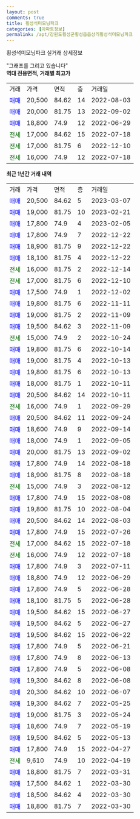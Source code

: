 ```yaml
---
layout: post
comments: true
title: 횡성석미모닝파크
categories: [아파트정보]
permalink: /apt/강원도횡성군횡성읍읍상리횡성석미모닝파크
---
```


횡성석미모닝파크 실거래 상세정보

<script type="text/javascript">
  google.charts.load('current', {'packages':['line', 'corechart']});
  google.charts.setOnLoadCallback(drawChart);

  function drawChart() {
    var data = new google.visualization.DataTable();
    data.addColumn('date', '거래일');
    data.addColumn('number', "매매");
    data.addColumn('number', "전세");
    data.addColumn('number', "전매");

    data.addRows([[new Date(Date.parse("2023-03-07")), 20500, null, null], [new Date(Date.parse("2023-02-21")), 19000, null, null], [new Date(Date.parse("2023-02-05")), 17800, null, null], [new Date(Date.parse("2022-12-22")), 17800, null, null], [new Date(Date.parse("2022-12-22")), 18900, null, null], [new Date(Date.parse("2022-12-22")), 18100, null, null], [new Date(Date.parse("2022-12-14")), null, 16000, null], [new Date(Date.parse("2022-12-10")), null, 17000, null], [new Date(Date.parse("2022-12-02")), 17500, null, null], [new Date(Date.parse("2022-11-11")), 19800, null, null], [new Date(Date.parse("2022-11-09")), 19000, null, null], [new Date(Date.parse("2022-11-09")), 19500, null, null], [new Date(Date.parse("2022-10-24")), null, 15000, null], [new Date(Date.parse("2022-10-14")), 19800, null, null], [new Date(Date.parse("2022-10-13")), 19000, null, null], [new Date(Date.parse("2022-10-13")), 19800, null, null], [new Date(Date.parse("2022-10-11")), 18000, null, null], [new Date(Date.parse("2022-10-11")), 20500, null, null], [new Date(Date.parse("2022-09-29")), null, 16000, null], [new Date(Date.parse("2022-09-24")), 20500, null, null], [new Date(Date.parse("2022-09-14")), 18600, null, null], [new Date(Date.parse("2022-09-05")), 18000, null, null], [new Date(Date.parse("2022-09-02")), 20000, null, null], [new Date(Date.parse("2022-08-18")), 17800, null, null], [new Date(Date.parse("2022-08-18")), 18900, null, null], [new Date(Date.parse("2022-08-12")), null, 15000, null], [new Date(Date.parse("2022-08-08")), 17800, null, null], [new Date(Date.parse("2022-08-04")), 19800, null, null], [new Date(Date.parse("2022-08-03")), 20500, null, null], [new Date(Date.parse("2022-07-26")), 17800, null, null], [new Date(Date.parse("2022-07-18")), null, 17000, null], [new Date(Date.parse("2022-07-18")), null, 16000, null], [new Date(Date.parse("2022-07-11")), 17800, null, null], [new Date(Date.parse("2022-06-29")), 18800, null, null], [new Date(Date.parse("2022-06-28")), 17800, null, null], [new Date(Date.parse("2022-06-28")), 18100, null, null], [new Date(Date.parse("2022-06-27")), 19500, null, null], [new Date(Date.parse("2022-06-27")), 19500, null, null], [new Date(Date.parse("2022-06-22")), 19500, null, null], [new Date(Date.parse("2022-06-21")), 17800, null, null], [new Date(Date.parse("2022-06-13")), 17800, null, null], [new Date(Date.parse("2022-06-08")), 17800, null, null], [new Date(Date.parse("2022-06-08")), 19300, null, null], [new Date(Date.parse("2022-06-07")), 20300, null, null], [new Date(Date.parse("2022-05-25")), 19300, null, null], [new Date(Date.parse("2022-05-24")), 19000, null, null], [new Date(Date.parse("2022-05-19")), 18600, null, null], [new Date(Date.parse("2022-05-13")), 19500, null, null], [new Date(Date.parse("2022-04-27")), 17800, null, null], [new Date(Date.parse("2022-04-19")), null, 9610, null], [new Date(Date.parse("2022-03-31")), 18800, null, null], [new Date(Date.parse("2022-03-30")), 17500, null, null], [new Date(Date.parse("2022-03-30")), 18500, null, null], [new Date(Date.parse("2022-03-30")), 18800, null, null]]);

    var options = {
      hAxis: {
        format: 'yyyy/MM/dd'
      },    
      lineWidth: 0,
      pointsVisible: true,    
      title: '최근 1년간 유형별 실거래가 분포',
      legend: { position: 'bottom' }
    };

    var formatter = new google.visualization.NumberFormat({pattern:'###,###'} );
    formatter.format(data, 1);
    formatter.format(data, 2);
    
    setTimeout(function() {
        var chart = new google.visualization.LineChart(document.getElementById('columnchart_material'));
        chart.draw(data, (options));
        document.getElementById('loading').style.display = 'none';
    }, 200);
  }
</script>


<div id="loading" style="z-index:20; display: block; margin-left: 0px">"그래프를 그리고 있습니다"</div>
<div id="columnchart_material" style="width: 95%; margin-left: 0px; display: block"></div>
<!-- contents start -->
<b>역대 전용면적, 거래별 최고가</b>
<table class="sortable">
    <tr>
      <td>거래</td>
      <td>가격</td>
      <td>면적</td>
      <td>층</td>
      <td>거래일</td>
    </tr>
        <tr>
          <td><a style="color: blue">매매</a></td>
          <td>20,500</td>
          <td>84.62</td>
          <td>14</td>
          <td>2022-08-03</td>
        </tr>            <tr>
          <td><a style="color: blue">매매</a></td>
          <td>20,000</td>
          <td>81.75</td>
          <td>13</td>
          <td>2022-09-02</td>
        </tr>            <tr>
          <td><a style="color: blue">매매</a></td>
          <td>18,800</td>
          <td>74.9</td>
          <td>12</td>
          <td>2022-06-29</td>
        </tr>        
        <tr>
              <td><a style="color: darkgreen">전세</a></td>
              <td>17,000</td>
              <td>84.62</td>
              <td>15</td>
              <td>2022-07-18</td>
            </tr>            <tr>
              <td><a style="color: darkgreen">전세</a></td>
              <td>17,000</td>
              <td>81.75</td>
              <td>6</td>
              <td>2022-12-10</td>
            </tr>            <tr>
              <td><a style="color: darkgreen">전세</a></td>
              <td>16,000</td>
              <td>74.9</td>
              <td>12</td>
              <td>2022-07-18</td>
            </tr>        
    
</table>

<b>최근 1년간 거래 내역</b>

<table class="sortable">
    <tr>
      <td>거래</td>
      <td>가격</td>
      <td>면적</td>
      <td>층</td>
      <td>거래일</td>
    </tr>
    <tr>
      <td><a style="color: blue">매매</a></td>
      <td>20,500</td>
      <td>84.62</td>
      <td>5</td>
      <td>2023-03-07</td>
    </tr>          <tr>
      <td><a style="color: blue">매매</a></td>
      <td>19,000</td>
      <td>81.75</td>
      <td>10</td>
      <td>2023-02-21</td>
    </tr>          <tr>
      <td><a style="color: blue">매매</a></td>
      <td>17,800</td>
      <td>74.9</td>
      <td>4</td>
      <td>2023-02-05</td>
    </tr>          <tr>
      <td><a style="color: blue">매매</a></td>
      <td>17,800</td>
      <td>74.9</td>
      <td>7</td>
      <td>2022-12-22</td>
    </tr>          <tr>
      <td><a style="color: blue">매매</a></td>
      <td>18,900</td>
      <td>81.75</td>
      <td>9</td>
      <td>2022-12-22</td>
    </tr>          <tr>
      <td><a style="color: blue">매매</a></td>
      <td>18,100</td>
      <td>81.75</td>
      <td>4</td>
      <td>2022-12-22</td>
    </tr>          <tr>
      <td><a style="color: darkgreen">전세</a></td>
      <td>16,000</td>
      <td>81.75</td>
      <td>2</td>
      <td>2022-12-14</td>
    </tr>          <tr>
      <td><a style="color: darkgreen">전세</a></td>
      <td>17,000</td>
      <td>81.75</td>
      <td>6</td>
      <td>2022-12-10</td>
    </tr>          <tr>
      <td><a style="color: blue">매매</a></td>
      <td>17,500</td>
      <td>74.9</td>
      <td>1</td>
      <td>2022-12-02</td>
    </tr>          <tr>
      <td><a style="color: blue">매매</a></td>
      <td>19,800</td>
      <td>81.75</td>
      <td>6</td>
      <td>2022-11-11</td>
    </tr>          <tr>
      <td><a style="color: blue">매매</a></td>
      <td>19,000</td>
      <td>81.75</td>
      <td>2</td>
      <td>2022-11-09</td>
    </tr>          <tr>
      <td><a style="color: blue">매매</a></td>
      <td>19,500</td>
      <td>84.62</td>
      <td>3</td>
      <td>2022-11-09</td>
    </tr>          <tr>
      <td><a style="color: darkgreen">전세</a></td>
      <td>15,000</td>
      <td>74.9</td>
      <td>2</td>
      <td>2022-10-24</td>
    </tr>          <tr>
      <td><a style="color: blue">매매</a></td>
      <td>19,800</td>
      <td>81.75</td>
      <td>6</td>
      <td>2022-10-14</td>
    </tr>          <tr>
      <td><a style="color: blue">매매</a></td>
      <td>19,000</td>
      <td>81.75</td>
      <td>4</td>
      <td>2022-10-13</td>
    </tr>          <tr>
      <td><a style="color: blue">매매</a></td>
      <td>19,800</td>
      <td>81.75</td>
      <td>6</td>
      <td>2022-10-13</td>
    </tr>          <tr>
      <td><a style="color: blue">매매</a></td>
      <td>18,000</td>
      <td>81.75</td>
      <td>1</td>
      <td>2022-10-11</td>
    </tr>          <tr>
      <td><a style="color: blue">매매</a></td>
      <td>20,500</td>
      <td>84.62</td>
      <td>14</td>
      <td>2022-10-11</td>
    </tr>          <tr>
      <td><a style="color: darkgreen">전세</a></td>
      <td>16,000</td>
      <td>74.9</td>
      <td>1</td>
      <td>2022-09-29</td>
    </tr>          <tr>
      <td><a style="color: blue">매매</a></td>
      <td>20,500</td>
      <td>84.62</td>
      <td>11</td>
      <td>2022-09-24</td>
    </tr>          <tr>
      <td><a style="color: blue">매매</a></td>
      <td>18,600</td>
      <td>74.9</td>
      <td>9</td>
      <td>2022-09-14</td>
    </tr>          <tr>
      <td><a style="color: blue">매매</a></td>
      <td>18,000</td>
      <td>74.9</td>
      <td>1</td>
      <td>2022-09-05</td>
    </tr>          <tr>
      <td><a style="color: blue">매매</a></td>
      <td>20,000</td>
      <td>81.75</td>
      <td>13</td>
      <td>2022-09-02</td>
    </tr>          <tr>
      <td><a style="color: blue">매매</a></td>
      <td>17,800</td>
      <td>74.9</td>
      <td>14</td>
      <td>2022-08-18</td>
    </tr>          <tr>
      <td><a style="color: blue">매매</a></td>
      <td>18,900</td>
      <td>81.75</td>
      <td>8</td>
      <td>2022-08-18</td>
    </tr>          <tr>
      <td><a style="color: darkgreen">전세</a></td>
      <td>15,000</td>
      <td>74.9</td>
      <td>3</td>
      <td>2022-08-12</td>
    </tr>          <tr>
      <td><a style="color: blue">매매</a></td>
      <td>17,800</td>
      <td>74.9</td>
      <td>15</td>
      <td>2022-08-08</td>
    </tr>          <tr>
      <td><a style="color: blue">매매</a></td>
      <td>19,800</td>
      <td>81.75</td>
      <td>10</td>
      <td>2022-08-04</td>
    </tr>          <tr>
      <td><a style="color: blue">매매</a></td>
      <td>20,500</td>
      <td>84.62</td>
      <td>14</td>
      <td>2022-08-03</td>
    </tr>          <tr>
      <td><a style="color: blue">매매</a></td>
      <td>17,800</td>
      <td>74.9</td>
      <td>15</td>
      <td>2022-07-26</td>
    </tr>          <tr>
      <td><a style="color: darkgreen">전세</a></td>
      <td>17,000</td>
      <td>84.62</td>
      <td>15</td>
      <td>2022-07-18</td>
    </tr>          <tr>
      <td><a style="color: darkgreen">전세</a></td>
      <td>16,000</td>
      <td>74.9</td>
      <td>12</td>
      <td>2022-07-18</td>
    </tr>          <tr>
      <td><a style="color: blue">매매</a></td>
      <td>17,800</td>
      <td>74.9</td>
      <td>3</td>
      <td>2022-07-11</td>
    </tr>          <tr>
      <td><a style="color: blue">매매</a></td>
      <td>18,800</td>
      <td>74.9</td>
      <td>12</td>
      <td>2022-06-29</td>
    </tr>          <tr>
      <td><a style="color: blue">매매</a></td>
      <td>17,800</td>
      <td>74.9</td>
      <td>5</td>
      <td>2022-06-28</td>
    </tr>          <tr>
      <td><a style="color: blue">매매</a></td>
      <td>18,100</td>
      <td>81.75</td>
      <td>5</td>
      <td>2022-06-28</td>
    </tr>          <tr>
      <td><a style="color: blue">매매</a></td>
      <td>19,500</td>
      <td>84.62</td>
      <td>15</td>
      <td>2022-06-27</td>
    </tr>          <tr>
      <td><a style="color: blue">매매</a></td>
      <td>19,500</td>
      <td>84.62</td>
      <td>5</td>
      <td>2022-06-27</td>
    </tr>          <tr>
      <td><a style="color: blue">매매</a></td>
      <td>19,500</td>
      <td>84.62</td>
      <td>15</td>
      <td>2022-06-22</td>
    </tr>          <tr>
      <td><a style="color: blue">매매</a></td>
      <td>17,800</td>
      <td>74.9</td>
      <td>5</td>
      <td>2022-06-21</td>
    </tr>          <tr>
      <td><a style="color: blue">매매</a></td>
      <td>17,800</td>
      <td>74.9</td>
      <td>8</td>
      <td>2022-06-13</td>
    </tr>          <tr>
      <td><a style="color: blue">매매</a></td>
      <td>17,800</td>
      <td>74.9</td>
      <td>5</td>
      <td>2022-06-08</td>
    </tr>          <tr>
      <td><a style="color: blue">매매</a></td>
      <td>19,300</td>
      <td>84.62</td>
      <td>8</td>
      <td>2022-06-08</td>
    </tr>          <tr>
      <td><a style="color: blue">매매</a></td>
      <td>20,300</td>
      <td>84.62</td>
      <td>10</td>
      <td>2022-06-07</td>
    </tr>          <tr>
      <td><a style="color: blue">매매</a></td>
      <td>19,300</td>
      <td>84.62</td>
      <td>7</td>
      <td>2022-05-25</td>
    </tr>          <tr>
      <td><a style="color: blue">매매</a></td>
      <td>19,000</td>
      <td>81.75</td>
      <td>3</td>
      <td>2022-05-24</td>
    </tr>          <tr>
      <td><a style="color: blue">매매</a></td>
      <td>18,600</td>
      <td>74.9</td>
      <td>7</td>
      <td>2022-05-19</td>
    </tr>          <tr>
      <td><a style="color: blue">매매</a></td>
      <td>19,500</td>
      <td>84.62</td>
      <td>5</td>
      <td>2022-05-13</td>
    </tr>          <tr>
      <td><a style="color: blue">매매</a></td>
      <td>17,800</td>
      <td>74.9</td>
      <td>15</td>
      <td>2022-04-27</td>
    </tr>          <tr>
      <td><a style="color: darkgreen">전세</a></td>
      <td>9,610</td>
      <td>74.9</td>
      <td>10</td>
      <td>2022-04-19</td>
    </tr>          <tr>
      <td><a style="color: blue">매매</a></td>
      <td>18,800</td>
      <td>81.75</td>
      <td>7</td>
      <td>2022-03-31</td>
    </tr>          <tr>
      <td><a style="color: blue">매매</a></td>
      <td>17,500</td>
      <td>84.62</td>
      <td>1</td>
      <td>2022-03-30</td>
    </tr>          <tr>
      <td><a style="color: blue">매매</a></td>
      <td>18,500</td>
      <td>84.62</td>
      <td>4</td>
      <td>2022-03-30</td>
    </tr>          <tr>
      <td><a style="color: blue">매매</a></td>
      <td>18,800</td>
      <td>81.75</td>
      <td>7</td>
      <td>2022-03-30</td>
    </tr>      </table>
<!-- contents end -->    

